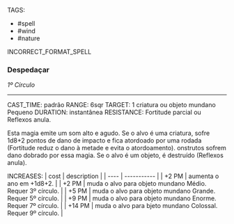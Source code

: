 TAGS:
- #spell
- #wind
- #nature

INCORRECT_FORMAT_SPELL
### Despedaçar
*1º Círculo*
___
CAST_TIME: padrão
RANGE: 6sqr
TARGET: 1 criatura ou objeto mundano Pequeno
DURATION: instantânea
RESISTANCE: Fortitude parcial ou Reflexos anula.

Esta magia emite um som alto e agudo. Se o alvo é uma criatura, sofre 1d8+2 pontos de dano de impacto e fica atordoado por uma rodada (Fortitude reduz o dano à metade e evita o atordoamento).  onstrutos sofrem dano dobrado por essa magia. Se o alvo é um objeto, é destruído (Reflexos anula).

INCREASES:
| cost | description |
| ---- | ----------- |
| +2 PM | aumenta o  ano em +1d8+2. |
| +2 PM | muda o alvo para objeto mundano Médio. Requer 3º círculo. |
| +5 PM | muda o alvo para objeto mundano Grande. Requer 5º círculo. |
| +9 PM | muda o alvo para objeto mundano Enorme. Requer 7º círculo. |
| +14 PM | muda o alvo para  bjeto mundano Colossal. Requer 9º círculo.  |
